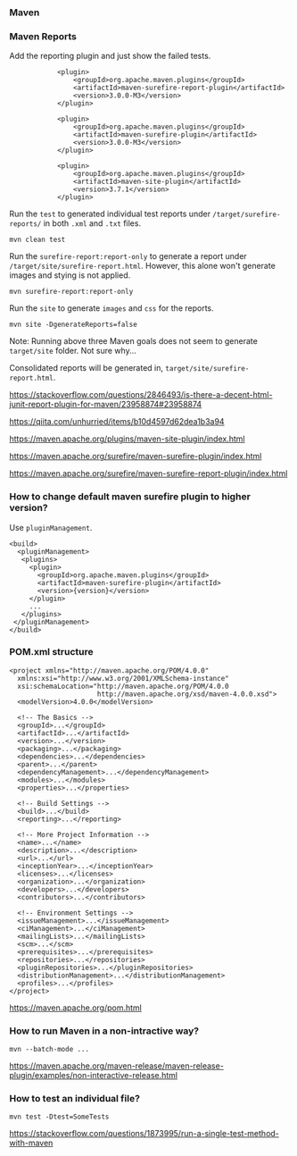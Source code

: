 ### Maven

### Maven Reports

Add the reporting plugin and just show the failed tests.

```
            <plugin>
                <groupId>org.apache.maven.plugins</groupId>
                <artifactId>maven-surefire-report-plugin</artifactId>
                <version>3.0.0-M3</version>
            </plugin>

            <plugin>
                <groupId>org.apache.maven.plugins</groupId>
                <artifactId>maven-surefire-plugin</artifactId>
                <version>3.0.0-M3</version>
            </plugin>

            <plugin>
                <groupId>org.apache.maven.plugins</groupId>
                <artifactId>maven-site-plugin</artifactId>
                <version>3.7.1</version>
            </plugin>
```

Run the `test` to generated individual test reports under `/target/surefire-reports/` in both `.xml` and `.txt` files.
```
mvn clean test
```

Run the `surefire-report:report-only` to generate a report under `/target/site/surefire-report.html`.  However, this alone won't generate images and stying is not applied.
```
mvn surefire-report:report-only
```

Run the `site` to generate `images` and `css` for the reports.
```
mvn site -DgenerateReports=false
```

Note: Running above three Maven goals does not seem to generate `target/site` folder.  Not sure why...

Consolidated reports will be generated in, `target/site/surefire-report.html`.

https://stackoverflow.com/questions/2846493/is-there-a-decent-html-junit-report-plugin-for-maven/23958874#23958874

https://qiita.com/unhurried/items/b10d4597d62dea1b3a94

https://maven.apache.org/plugins/maven-site-plugin/index.html

https://maven.apache.org/surefire/maven-surefire-plugin/index.html

https://maven.apache.org/surefire/maven-surefire-report-plugin/index.html


### How to change default maven surefire plugin to higher version?

Use `pluginManagement`.

```
<build>
  <pluginManagement>
   <plugins>
     <plugin>
       <groupId>org.apache.maven.plugins</groupId>
       <artifactId>maven-surefire-plugin</artifactId>
       <version>{version}</version>
     </plugin>
     ...
   </plugins>
 </pluginManagement>
</build>
```


### POM.xml structure

```
<project xmlns="http://maven.apache.org/POM/4.0.0"
  xmlns:xsi="http://www.w3.org/2001/XMLSchema-instance"
  xsi:schemaLocation="http://maven.apache.org/POM/4.0.0
                      http://maven.apache.org/xsd/maven-4.0.0.xsd">
  <modelVersion>4.0.0</modelVersion>
 
  <!-- The Basics -->
  <groupId>...</groupId>
  <artifactId>...</artifactId>
  <version>...</version>
  <packaging>...</packaging>
  <dependencies>...</dependencies>
  <parent>...</parent>
  <dependencyManagement>...</dependencyManagement>
  <modules>...</modules>
  <properties>...</properties>
 
  <!-- Build Settings -->
  <build>...</build>
  <reporting>...</reporting>
 
  <!-- More Project Information -->
  <name>...</name>
  <description>...</description>
  <url>...</url>
  <inceptionYear>...</inceptionYear>
  <licenses>...</licenses>
  <organization>...</organization>
  <developers>...</developers>
  <contributors>...</contributors>
 
  <!-- Environment Settings -->
  <issueManagement>...</issueManagement>
  <ciManagement>...</ciManagement>
  <mailingLists>...</mailingLists>
  <scm>...</scm>
  <prerequisites>...</prerequisites>
  <repositories>...</repositories>
  <pluginRepositories>...</pluginRepositories>
  <distributionManagement>...</distributionManagement>
  <profiles>...</profiles>
</project>
```

https://maven.apache.org/pom.html

### How to run Maven in a non-intractive way?

```
mvn --batch-mode ...
```
https://maven.apache.org/maven-release/maven-release-plugin/examples/non-interactive-release.html

### How to test an individual file?

```
mvn test -Dtest=SomeTests
```
https://stackoverflow.com/questions/1873995/run-a-single-test-method-with-maven
